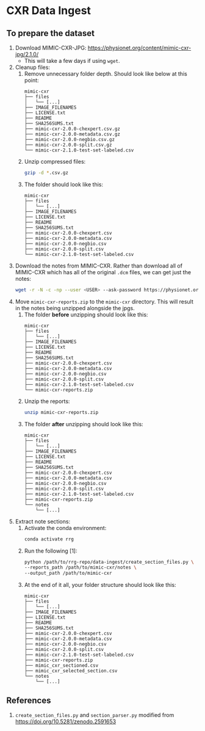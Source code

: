# CXR Data Ingest

## To prepare the dataset
1. Download MIMIC-CXR-JPG: https://physionet.org/content/mimic-cxr-jpg/2.1.0/
    * This will take a few days if using `wget`.
1. Cleanup files:
    1. Remove unnecessary folder depth. Should look like below at this point:
        ```
        mimic-cxr
        ├── files
        │   └── [...]
        ├── IMAGE_FILENAMES
        ├── LICENSE.txt
        ├── README
        ├── SHA256SUMS.txt
        ├── mimic-cxr-2.0.0-chexpert.csv.gz
        ├── mimic-cxr-2.0.0-metadata.csv.gz
        ├── mimic-cxr-2.0.0-negbio.csv.gz
        ├── mimic-cxr-2.0.0-split.csv.gz
        └── mimic-cxr-2.1.0-test-set-labeled.csv
        ```
    1. Unzip compressed files:
        ```bash
        gzip -d *.csv.gz
        ```
    1. The folder should look like this:
        ```
        mimic-cxr
        ├── files
        │   └── [...]
        ├── IMAGE_FILENAMES
        ├── LICENSE.txt
        ├── README
        ├── SHA256SUMS.txt
        ├── mimic-cxr-2.0.0-chexpert.csv
        ├── mimic-cxr-2.0.0-metadata.csv
        ├── mimic-cxr-2.0.0-negbio.csv
        ├── mimic-cxr-2.0.0-split.csv
        └── mimic-cxr-2.1.0-test-set-labeled.csv
        ```
1. Download the notes from MIMIC-CXR. Rather than download all of MIMIC-CXR which has all of the original `.dcm` files, we can get just the notes:
    ```bash
    wget -r -N -c -np --user <USER> --ask-password https://physionet.org/files/mimic-cxr/2.1.0/mimic-cxr-reports.zip
    ```
1. Move `mimic-cxr-reports.zip` to the `mimic-cxr` directory. This will result in the notes being unzipped alongside the jpgs.
    1. The folder **before** unzipping should look like this:
        ```
        mimic-cxr
        ├── files
        │   └── [...]
        ├── IMAGE_FILENAMES
        ├── LICENSE.txt
        ├── README
        ├── SHA256SUMS.txt
        ├── mimic-cxr-2.0.0-chexpert.csv
        ├── mimic-cxr-2.0.0-metadata.csv
        ├── mimic-cxr-2.0.0-negbio.csv
        ├── mimic-cxr-2.0.0-split.csv
        ├── mimic-cxr-2.1.0-test-set-labeled.csv
        └── mimic-cxr-reports.zip
        ```
    1. Unzip the reports:
        ```bash
        unzip mimic-cxr-reports.zip
        ```
    1. The folder **after** unzipping should look like this:
        ```
        mimic-cxr
        ├── files
        │   └── [...]
        ├── IMAGE_FILENAMES
        ├── LICENSE.txt
        ├── README
        ├── SHA256SUMS.txt
        ├── mimic-cxr-2.0.0-chexpert.csv
        ├── mimic-cxr-2.0.0-metadata.csv
        ├── mimic-cxr-2.0.0-negbio.csv
        ├── mimic-cxr-2.0.0-split.csv
        ├── mimic-cxr-2.1.0-test-set-labeled.csv
        ├── mimic-cxr-reports.zip
        └── notes
            └── [...]
        ```
1. Extract note sections:
    1. Activate the conda environment:
        ```bash
        conda activate rrg
        ```
    1. Run the following [1]:
        ```bash
        python /path/to/rrg-repo/data-ingest/create_section_files.py \
        --reports_path /path/to/mimic-cxr/notes \
        --output_path /path/to/mimic-cxr
        ```
    1. At the end of it all, your folder structure should look like this:
        ```
        mimic-cxr
        ├── files
        │   └── [...]
        ├── IMAGE_FILENAMES
        ├── LICENSE.txt
        ├── README
        ├── SHA256SUMS.txt
        ├── mimic-cxr-2.0.0-chexpert.csv
        ├── mimic-cxr-2.0.0-metadata.csv
        ├── mimic-cxr-2.0.0-negbio.csv
        ├── mimic-cxr-2.0.0-split.csv
        ├── mimic-cxr-2.1.0-test-set-labeled.csv
        ├── mimic-cxr-reports.zip
        ├── mimic_cxr_sectioned.csv
        ├── mimic_cxr_selected_section.csv
        └── notes
            └── [...]
        ```

## References
1. `create_section_files.py` and `section_parser.py` modified from https://doi.org/10.5281/zenodo.2591653
